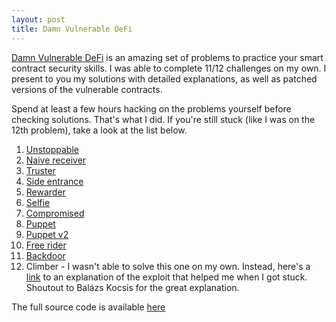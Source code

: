 ```yaml
---
layout: post
title: Damn Vulnerable DeFi
---
```


[Damn Vulnerable DeFi](https://www.damnvulnerabledefi.xyz/) is an amazing set of problems to practice your
smart contract security skills. I was able to complete 11/12 challenges on my own. I present to you my solutions
with detailed explanations, as well as patched versions of the vulnerable contracts.

Spend at least a few hours hacking on the problems yourself before checking solutions. That's what I did. If
you're still stuck (like I was on the 12th problem), take a look at the list below.

1. [Unstoppable](https://daltyboy11.github.io/damn-vulnerable-defi-unstoppable/)
2. [Naive receiver](https://daltyboy11.github.io/damn-vulnerable-defi-naive-receiver/)
3. [Truster](https://daltyboy11.github.io/damn-vulnerable-defi-truster/)
4. [Side entrance](https://daltyboy11.github.io/damn-vulnerable-defi-side-entrance/)
5. [Rewarder](https://daltyboy11.github.io/damn-vulnerable-defi-rewarder/)
6. [Selfie](https://daltyboy11.github.io/damn-vulnerable-defi-selfie/)
7. [Compromised](https://daltyboy11.github.io/damn-vulnerable-defi-compromised/)
8. [Puppet](https://daltyboy11.github.io/damn-vulnerable-defi-puppet/)
9. [Puppet v2](https://daltyboy11.github.io/damn-vulnerable-defi-puppet-v2/)
10. [Free rider](https://daltyboy11.github.io/damn-vulnerable-defi-free-rider/)
11. [Backdoor](https://daltyboy11.github.io/damn-vulnerable-defi-backdoor/)
12. Climber - I wasn't able to solve this one on my own. Instead, here's a [link](https://medium.com/@balag3/damn-vulnerable-defi-walkthrough-part-two-challenge-7-12-a64c42c82c5b) to an explanation of the exploit that helped me when I got stuck. Shoutout to Balázs Kocsis for the great explanation.

The full source code is available [here](https://github.com/daltyboy11/damn-vulnerable-defi)
